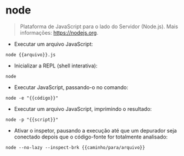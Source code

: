 # node

> Plataforma de JavaScript para o lado do Servidor (Node.js).
> Mais informações: <https://nodejs.org>.
- Executar um arquivo JavaScript:

`node {{arquivo}}.js`

- Inicializar a REPL (shell interativa):

`node`

- Executar JavaScript, passando-o no comando:

`node -e "{{código}}"`

- Executar um arquivo JavaScript, imprimindo o resultado:

`node -p "{{script}}"`

- Ativar o inspetor, pausando a execução até que um depurador seja conectado depois que o código-fonte for totalmente analisado: 

`node --no-lazy --inspect-brk {{caminho/para/arquivo}}`
